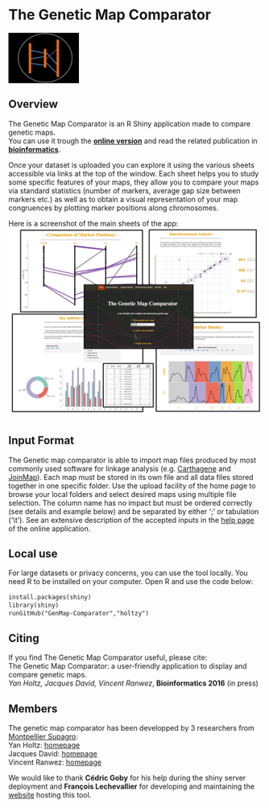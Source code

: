    The Genetic Map Comparator
===================

<img style="float: justify;" align="center" src="RESSOURCES/Logo_GenMap_Small.png">

Overview
--------
The Genetic Map Comparator is an R Shiny application made to compare genetic maps.  
You can use it trough the [**online version**](http://www.agap-sunshine.inra.fr/genmapcomp/) and read the related publication in [**bioinformatics**](https://www.r-graph-gallery.com).  
  
Once your dataset is uploaded you can explore it using the various sheets accessible via links at the top of the window. Each sheet helps you to study some specific features of your maps, they allow you to compare your maps via standard statistics (number of markers, average gap size between markers etc.) as well as to obtain a visual representation of your map congruences by plotting marker positions along chromosomes.  
  
Here is a screenshot of the main sheets of the app:
![fig1](RESSOURCES/Figure1.jpg)


Input Format
--------
The Genetic map comparator is able to import map files produced by most commonly used software for linkage analysis (e.g. [Carthagene](https://www.ncbi.nlm.nih.gov/pubmed/9322047) and [JoinMap](https://www.kyazma.nl/index.php/mc.JoinMap)). Each map must be stored in its own file and all data files stored together in one specific folder. Use the upload facility of the home page to browse your local folders and select desired maps using multiple file selection. The column name has no impact but must be ordered correctly (see details and example below) and be separated by either ‘;’ or tabulation (‘\t’). See an extensive description of the accepted inputs in the [help page](www.agap-sunshine.inra.fr/genmapcomp/) of the online application. 

Local use
--------
For large datasets or privacy concerns, you can use the tool locally.
You need R to be installed on your computer.
Open R and use the code below:
```
install.packages(shiny)
library(shiny)
runGitHub("GenMap-Comparator","holtzy")
```

Citing 
--------
If you find The Genetic Map Comparator useful, please cite:  
The Genetic Map Comparator: a user-friendly application to display and compare genetic maps.  
*Yan Holtz, Jacques David, Vincent Ranwez*, **Bioinformatics 2016** (in press)

Members
--------
The genetic map comparator has been developped by 3 researchers from [Montpellier Supagro](www.supagro.fr/):  
Yan Holtz: [homepage](https://holtzyan.wordpress.com/)  
Jacques David: [homepage](https://www.researchgate.net/profile/Jacques_David4)  
Vincent Ranwez: [homepage](https://sites.google.com/site/ranwez/)  
  
We would like to thank **Cédric Goby** for his help during the shiny server deployment and **François Lechevallier** for developing and maintaining the [website](http://bioweb.supagro.inra.fr/geneticMapComparator/) hosting this tool.  









